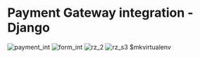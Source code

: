 # Payment Gateway integration - Django
![payment_int](https://user-images.githubusercontent.com/108901697/187667960-cd947573-dfd5-4fd6-83bd-157755c53970.png)
![form_int](https://user-images.githubusercontent.com/108901697/187668016-06044631-91a4-4471-bd29-1ba60f4bc188.png)
![rz_2](https://user-images.githubusercontent.com/108901697/187668041-21bc48a6-cd21-4a07-9229-ac05284ee469.png)
![rz_s3](https://user-images.githubusercontent.com/108901697/187668118-a447c915-2645-4183-bbba-d21a8b0e36cb.png)
$mkvirtualenv 
